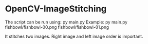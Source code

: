 # OpenCV-ImageStitching
The script can be run using:
py main.py <right img> <left img>
Example:
py main.py fishbowl/fishbowl-00.png fishbowl/fishbowl-01.png

It stitches two images. Right image and left image order is important.
